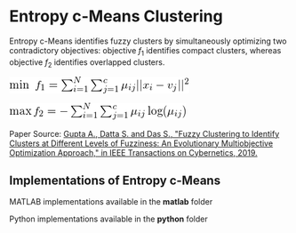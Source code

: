 # Entropy c-Means Clustering

Entropy c-Means identifies fuzzy clusters by simultaneously optimizing two contradictory objectives: objective $f_1$ identifies compact clusters, whereas objective $f_2$ identifies overlapped clusters.

![objective 1](https://raw.githubusercontent.com/Avisek20/ecm/master/imgs/obj1.png)

![objective 2](https://raw.githubusercontent.com/Avisek20/ecm/master/imgs/obj2.png)

Paper Source: [Gupta A., Datta S. and Das S., "Fuzzy Clustering to Identify Clusters at Different Levels of Fuzziness: An Evolutionary Multiobjective Optimization Approach," in IEEE Transactions on Cybernetics, 2019.](https://ieeexplore.ieee.org/document/8692725)

## Implementations of Entropy c-Means

MATLAB implementations available in the **matlab** folder

Python implementations available in the **python** folder


